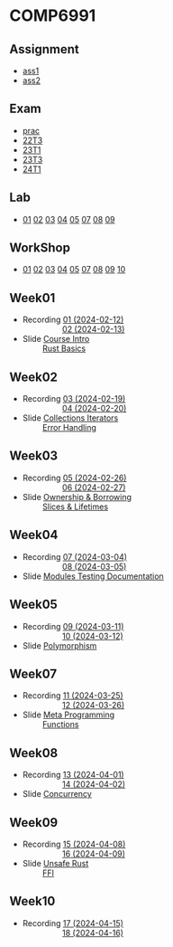 # COMP6991

## Assignment
- [ass1](https://github.com/EnmmmmOvO/RSLogo)
- [ass2](https://github.com/EnmmmmOvO/rsheets)

## Exam
- [prac](./last-exam/prac/)
- [22T3](./last-exam/22T3/)
- [23T1](./last-exam/23T1/)
- [23T3](./last-exam/23T3/)
- [24T1](./exam/)

## Lab
- [01](./lab/lab01/) [02](./lab/lab02/) [03](./lab/lab03/) [04](./lab/lab04/) [05](./lab/lab05/) [07](./lab/lab07/) [08](./lab/lab08/) [09](./lab/lab09/)

## WorkShop 
- [01](./workshop/ws01) [02](./workshop/ws02) [03](./workshop/ws03) [04](./workshop/ws04) [05](./workshop/ws05) [07](./workshop/ws07) [08](./workshop/ws08) [09](./workshop/ws09) [10](./workshop/ws10)


## Week01
- Recording [01 (2024-02-12)](https://www.youtube.com/watch?v=9OM-IMEyklc&list=PLt4WIqcTn9kKRvQ7cAvMXmsGyCskku5AD&index=1)  
&emsp;&emsp;&emsp;&emsp;&emsp;[02 (2024-02-13)](https://www.youtube.com/watch?v=f0aWbQqJk7g&list=PLt4WIqcTn9kKRvQ7cAvMXmsGyCskku5AD&index=2)
- Slide [Course Intro](./slide/01_course_intro.pdf)  
&emsp;&emsp;&ensp;[Rust Basics](./slide/02_rust_basics.pdf)

## Week02
- Recording [03 (2024-02-19)](https://www.youtube.com/watch?v=csU973tLohQ&list=PLt4WIqcTn9kKRvQ7cAvMXmsGyCskku5AD&index=3)  
&emsp;&emsp;&emsp;&emsp;&emsp;[04 (2024-02-20)](https://www.youtube.com/watch?v=R9RlpavrTkw&list=PLt4WIqcTn9kKRvQ7cAvMXmsGyCskku5AD&index=4)
- Slide [Collections Iterators](./slide/03_collections_iterators.pdf)  
&emsp;&emsp;&ensp;[Error Handling](./slide/04_error_handling.pdf)

## Week03
- Recording [05 (2024-02-26)](https://www.youtube.com/watch?v=sHcF_XImtBU&list=PLt4WIqcTn9kKRvQ7cAvMXmsGyCskku5AD&index=5)  
&emsp;&emsp;&emsp;&emsp;&emsp;[06 (2024-02-27)](https://www.youtube.com/watch?v=wiIrpco9Qz4&list=PLt4WIqcTn9kKRvQ7cAvMXmsGyCskku5AD&index=6)
- Slide [Ownership & Borrowing](./slide/05_ownership_borrowing.pdf)  
&emsp;&emsp;&ensp;[Slices & Lifetimes](./slide/06_slices_Lifetimes.pdf)

## Week04
- Recording [07 (2024-03-04)](https://www.youtube.com/watch?v=-6fzIQ29aWA&list=PLt4WIqcTn9kKRvQ7cAvMXmsGyCskku5AD&index=7)  
&emsp;&emsp;&emsp;&emsp;&emsp;[08 (2024-03-05)](https://www.youtube.com/watch?v=0tg4FhhdkLE&list=PLt4WIqcTn9kKRvQ7cAvMXmsGyCskku5AD&index=8)
- Slide [Modules Testing Documentation](./slide/07_modules_testing_documentation.pdf)  

## Week05
- Recording [09 (2024-03-11)](https://www.youtube.com/watch?v=AfMNEV9vbGA&list=PLt4WIqcTn9kKRvQ7cAvMXmsGyCskku5AD&index=9)  
&emsp;&emsp;&emsp;&emsp;&emsp;[10 (2024-03-12)](https://www.youtube.com/watch?v=DmlTkJjzVnw&list=PLt4WIqcTn9kKRvQ7cAvMXmsGyCskku5AD&index=10)
- Slide [Polymorphism](./slide/08_polymorphism.pdf)  

## Week07
- Recording [11 (2024-03-25)](https://www.youtube.com/watch?v=C6aAwC0WkuM&list=PLt4WIqcTn9kKRvQ7cAvMXmsGyCskku5AD&index=11)  
&emsp;&emsp;&emsp;&emsp;&emsp;[12 (2024-03-26)](https://www.youtube.com/watch?v=2yEewqjjEgk&list=PLt4WIqcTn9kKRvQ7cAvMXmsGyCskku5AD&index=12)
- Slide [Meta Programming](./slide/09_metaprogramming.pdf)  
&emsp;&emsp;&ensp;[Functions](./slide/10_functions.pdf)

## Week08
- Recording [13 (2024-04-01)](https://www.youtube.com/watch?v=RhMdIxAQ4mU&list=PLt4WIqcTn9kKRvQ7cAvMXmsGyCskku5AD&index=13)  
&emsp;&emsp;&emsp;&emsp;&emsp;[14 (2024-04-02)](https://www.youtube.com/watch?v=S_I0dyMYyhM&list=PLt4WIqcTn9kKRvQ7cAvMXmsGyCskku5AD&index=14)
- Slide [Concurrency](./slide/11_concurrency.pdf)  

## Week09
- Recording [15 (2024-04-08)](https://www.youtube.com/watch?v=A3LyjGhBqlc&list=PLt4WIqcTn9kKRvQ7cAvMXmsGyCskku5AD&index=15)  
&emsp;&emsp;&emsp;&emsp;&emsp;[16 (2024-04-09)](https://www.youtube.com/watch?v=3f3hAXhBDeA&list=PLt4WIqcTn9kKRvQ7cAvMXmsGyCskku5AD&index=16)
- Slide [Unsafe Rust](./slide/12_unsafe_rust.pdf)  
&emsp;&emsp;&ensp;[FFI](./slide/13_FFI.pdf)

## Week10
- Recording [17 (2024-04-15)](https://www.youtube.com/watch?v=6T0P48wZw2Q&list=PLt4WIqcTn9kKRvQ7cAvMXmsGyCskku5AD&index=17)  
&emsp;&emsp;&emsp;&emsp;&emsp;[18 (2024-04-16)](https://www.youtube.com/watch?v=QEe8EFg3vxo&list=PLt4WIqcTn9kKRvQ7cAvMXmsGyCskku5AD&index=18)

